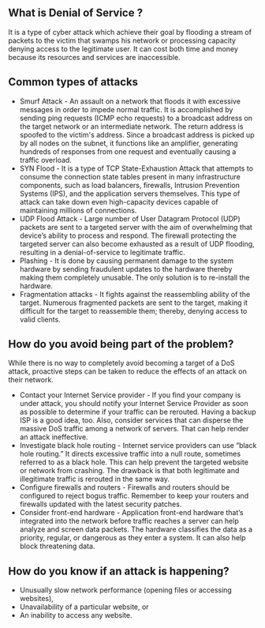 ## What is Denial of Service ?
It is a type of cyber attack which achieve their goal by flooding a stream of packets to the victim that swamps his network or processing capacity denying access to the legitimate user. It can cost both time and money because its resources and services are inaccessible.

## Common types of attacks 

- Smurf Attack - An assault on a network that floods it with excessive messages in order to impede normal traffic. It is accomplished by sending ping requests (ICMP echo requests) to a broadcast address on the target network or an intermediate network. The return address is spoofed to the victim's address. Since a broadcast address is picked up by all nodes on the subnet, it functions like an amplifier, generating hundreds of responses from one request and eventually causing a traffic overload.
- SYN Flood - It is a type of TCP State-Exhaustion Attack  that attempts to consume the connection state tables present in many infrastructure components, such as load balancers, firewalls, Intrusion Prevention Systems (IPS), and the application servers themselves. This type of attack can take down even high-capacity devices capable of maintaining millions of connections.
- UDP Flood Attack - Large number of User Datagram Protocol (UDP) packets are sent to a targeted server with the aim of overwhelming that device’s ability to process and respond. The firewall protecting the targeted server can also become exhausted as a result of UDP flooding, resulting in a denial-of-service to legitimate traffic.
- Plashing - It is done by causing permanent damage to the system hardware by sending fraudulent updates to the hardware thereby making them completely unusable. The only solution is to re-install the hardware.
- Fragmentation attacks - It fights against the reassembling ability of the target. Numerous fragmented packets are sent to the target, making it difficult for the target to reassemble them; thereby, denying access to valid clients.

## How do you avoid being part of the problem?

While there is no way to completely avoid becoming a target of a DoS attack, proactive steps can be taken to reduce the effects of an attack on their network.

- Contact your Internet Service provider - If you find your company is under attack, you should notify your Internet Service Provider as soon as possible to determine if your traffic can be rerouted. Having a backup ISP is a good idea, too. Also, consider services that can disperse the massive DoS traffic among a network of servers. That can help render an attack ineffective.
- Investigate black hole routing - Internet service providers can use “black hole routing.” It directs excessive traffic into a null route, sometimes referred to as a black hole. This can help prevent the targeted website or network from crashing. The drawback is that both legitimate and illegitimate traffic is rerouted in the same way.
- Configure firewalls and routers - Firewalls and routers should be configured to reject bogus traffic. Remember to keep your routers and firewalls updated with the latest security patches.
- Consider front-end hardware - Application front-end hardware that’s integrated into the network before traffic reaches a server can help analyze and screen data packets. The hardware classifies the data as a priority, regular, or dangerous as they enter a system. It can also help block threatening data.

## How do you know if an attack is happening?

- Unusually slow network performance (opening files or accessing websites),
- Unavailability of a particular website, or
- An inability to access any website.
